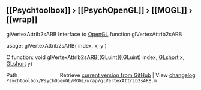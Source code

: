 ## [[Psychtoolbox]] &#8250; [[PsychOpenGL]] &#8250; [[MOGL]] &#8250; [[wrap]]

glVertexAttrib2sARB  Interface to [OpenGL](OpenGL) function glVertexAttrib2sARB  
  
usage:  glVertexAttrib2sARB( index, x, y )  
  
C function:  void glVertexAttrib2sARB[(GLuint]((GLuint) index, [GLshort](GLshort) x, [GLshort](GLshort) y)  




<div class="code_header" style="text-align:right;">
  <span style="float:left;">Path&nbsp;&nbsp;</span> <span class="counter">Retrieve <a href=
  "https://raw.github.com/Psychtoolbox-3/Psychtoolbox-3/beta/Psychtoolbox/PsychOpenGL/MOGL/wrap/glVertexAttrib2sARB.m">current version from GitHub</a> | View <a href=
  "https://github.com/Psychtoolbox-3/Psychtoolbox-3/commits/beta/Psychtoolbox/PsychOpenGL/MOGL/wrap/glVertexAttrib2sARB.m">changelog</a></span>
</div>
<div class="code">
  <code>Psychtoolbox/PsychOpenGL/MOGL/wrap/glVertexAttrib2sARB.m</code>
</div>

